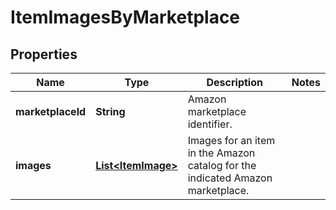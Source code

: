 
# ItemImagesByMarketplace

## Properties
Name | Type | Description | Notes
------------ | ------------- | ------------- | -------------
**marketplaceId** | **String** | Amazon marketplace identifier. | 
**images** | [**List&lt;ItemImage&gt;**](ItemImage.md) | Images for an item in the Amazon catalog for the indicated Amazon marketplace. | 



